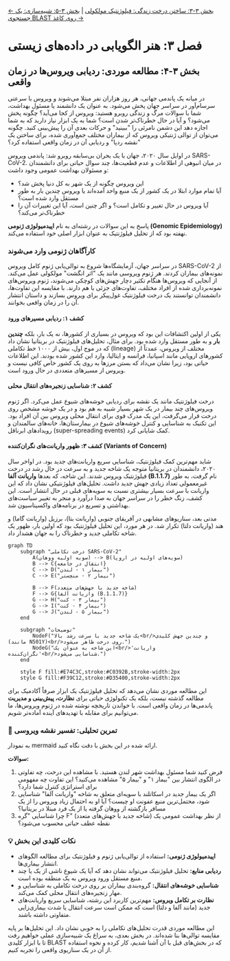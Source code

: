 [← بخش ۳-۳: ساختن درخت زندگی: فیلوژنتیک مولکولی](./03-building-tree-of-life-phylogenetics.md) | [بخش ۳-۵: شبیه‌سازی: یک جستجوی BLAST روی کاغذ →](./05-simulation-blast-on-paper.md)

# فصل ۳: هنر الگویابی در داده‌های زیستی

## بخش ۳-۴: مطالعه موردی: ردیابی ویروس‌ها در زمان واقعی

در میانه یک پاندمی جهانی، هر روز هزاران نفر مبتلا می‌شوند و ویروس با سرعتی سرسام‌آور در سراسر جهان پخش می‌شود. به عنوان یک دانشمند یا مسئول بهداشت، شما با سوالات مرگ و زندگی روبرو هستید: ویروس از کجا می‌آید؟ چگونه پخش می‌شود؟ و آیا در حال خطرناک‌تر شدن است؟ شما به یک ابزار نیاز دارید که به شما اجازه دهد این دشمن نامرئی را "ببینید" و حرکات بعدی آن را پیش‌بینی کنید. چگونه می‌توان از توالی ژنتیکی ویروس که از بیماران مختلف جمع‌آوری شده، برای ساختن یک "نقشه ردپا" و ردیابی آن در زمان واقعی استفاده کرد؟

در اوایل سال ۲۰۲۰، جهان با یک بحران بی‌سابقه روبرو شد: پاندمی ویروس SARS-CoV-2. در میان انبوهی از اطلاعات و عدم قطعیت‌ها، چند سوال حیاتی برای دانشمندان و مسئولان بهداشت عمومی وجود داشت:

- این ویروس چگونه از یک شهر به کل دنیا پخش شد؟
- آیا تمام موارد ابتلا در یک کشور از یک منبع واحد آمده‌اند یا ویروس چندین بار به طور مستقل وارد شده است؟
- آیا ویروس در حال تغییر و تکامل است؟ و اگر چنین است، آیا این تغییرات آن را خطرناک‌تر می‌کند؟

پاسخ به این سوالات در رشته‌ای به نام **اپیدمیولوژی ژنومی (Genomic Epidemiology)** نهفته بود که از تحلیل فیلوژنتیک به عنوان ابزار اصلی خود استفاده می‌کند.

### **کارآگاهان ژنومی وارد می‌شوند**

در سراسر جهان، آزمایشگاه‌ها شروع به توالی‌یابی ژنوم کامل ویروس SARS-CoV-2 از نمونه‌های بیماران کردند. هر ژنوم ویروسی مانند یک "اثر انگشت" مولکولی عمل می‌کند. از آنجایی که ویروس‌ها هنگام تکثیر دچار جهش‌های کوچکی می‌شوند، ژنوم ویروس‌های نمونه‌برداری شده از افراد مختلف، تفاوت‌های جزئی با هم دارند. با مقایسه این تفاوت‌ها، دانشمندان توانستند یک درخت فیلوژنتیک غول‌پیکر برای ویروس بسازند و داستان انتشار آن را در زمان واقعی بخوانند.

#### **کشف ۱: ردیابی مسیرهای ورود**

یکی از اولین اکتشافات این بود که ویروس در بسیاری از کشورها، نه یک بار، بلکه **چندین بار** و به طور مستقل وارد شده بود. برای مثال، تحلیل‌های فیلوژنتیک در بریتانیا نشان داد که در موج اول، بیش از ۱۰۰۰ خط تکاملی (lineage) مختلف از ویروس، عمدتاً از کشورهای اروپایی مانند اسپانیا، فرانسه و ایتالیا، وارد این کشور شده بودند. این اطلاعات حیاتی بود، زیرا نشان می‌داد که بستن مرزها به روی یک کشور خاص کافی نیست و ویروس از مسیرهای متعددی در حال ورود است.

#### **کشف ۲: شناسایی زنجیره‌های انتقال محلی**

درخت فیلوژنتیک مانند یک نقشه برای ردیابی خوشه‌های شیوع عمل می‌کرد. اگر ژنوم ویروس‌های چند بیمار در یک شهر بسیار شبیه به هم بود و در یک خوشه مشخص روی درخت قرار می‌گرفت، این یک مدرک قوی برای انتقال محلی ویروس بین آن افراد بود. این تکنیک به شناسایی و کنترل خوشه‌های شیوع در بیمارستان‌ها، خانه‌های سالمندان و رویدادهای ابرناقل (super-spreading events) کمک شایانی کرد.

#### **کشف ۳: ظهور واریانت‌های نگران‌کننده (Variants of Concern)**

شاید مهم‌ترین کمک فیلوژنتیک، شناسایی سریع واریانت‌های جدید بود. در اواخر سال ۲۰۲۰، دانشمندان در بریتانیا متوجه یک شاخه جدید و به سرعت در حال رشد در درخت فیلوژنتیک ویروس شدند. این شاخه، که بعدها **واریانت آلفا (B.1.1.7)** نام گرفت، به طور غیرمعمولی تعداد زیادی جهش جدید داشت. تحلیل‌های فیلوژنتیکی نشان داد که این واریانت با سرعت بسیار بیشتری نسبت به سویه‌های قبلی در حال انتشار است. این کشف، زنگ خطر را در سراسر جهان به صدا درآورد و منجر به تغییر سیاست‌های بهداشتی و تسریع در برنامه‌های واکسیناسیون شد.

مدتی بعد، سناریوهای مشابهی در آفریقای جنوبی (واریانت بتا)، برزیل (واریانت گاما) و هند (واریانت دلتا) تکرار شد. در هر مورد، این تحلیل فیلوژنتیک بود که اولین بار، ظهور یک شاخه تکاملی جدید و خطرناک را به جهان هشدار داد.

```mermaid
graph TD
    subgraph "درخت تکاملی SARS-CoV-2"
        A(سویه اولیه ووهان) --> B(سویه‌های اولیه در اروپا)
        B --> C{انتقال در جامعه}
        C --> D("بیمار ۱ - لندن")
        C --> E("بیمار ۲ - منچستر")

        B --> F(شاخه جدید با جهش‌های متعدد)
        F --> G{واریانت آلفا (B.1.1.7)}
        G --> H("بیمار ۳ - کنت")
        G --> I("بیمار ۴ - کنت")
        G --> J("بیمار ۵ - لندن")
    end

    subgraph "توضیحات"
        NodeF("یک شاخه جدید با سرعت رشد بالا<br/>و چندین جهش کلیدی (مانند N501Y)<br/>روی درخت ظاهر می‌شود.")
        NodeG("این شاخه به عنوان یک<br/>'واریانت نگران‌کننده'<br/>شناسایی می‌شود.")
    end

    style F fill:#E74C3C,stroke:#C0392B,stroke-width:2px
    style G fill:#F39C12,stroke:#D35400,stroke-width:2px
```

این مطالعه موردی نشان می‌دهد که تحلیل فیلوژنتیک یک ابزار صرفاً آکادمیک برای مطالعه گذشته نیست، بلکه یک تکنولوژی حیاتی برای **نظارت، پیش‌بینی و مدیریت** پاندمی‌ها در زمان واقعی است. با خواندن تاریخچه نوشته شده در ژنوم ویروس‌ها، ما می‌توانیم برای مقابله با تهدیدهای آینده آماده‌تر شویم.

### 🔬 تمرین تحلیلی: تفسیر نقشه ویروسی

به نمودار mermaid ارائه شده در این بخش با دقت نگاه کنید.

**سوالات:**

1. فرض کنید شما مسئول بهداشت شهر لندن هستید. با مشاهده این درخت، چه تفاوتی در الگوی انتشار بین "بیمار ۱" و "بیمار ۵" مشاهده می‌کنید؟ این تفاوت چه مفهومی برای استراتژی کنترل شما دارد؟
2. اگر یک بیمار جدید در اسکاتلند با سویه‌ای متعلق به شاخه "واریانت آلفا" شناسایی شود، محتمل‌ترین منبع عفونت او چیست؟ آیا او به احتمال زیاد ویروس را از یک مسافر بازگشته از ووهان گرفته یا از یک فرد مبتلا در بریتانیا؟
3. چرا شناسایی "گره F" (شاخه جدید با جهش‌های متعدد) از نظر بهداشت عمومی یک نقطه عطف حیاتی محسوب می‌شود؟

### 💡 نکات کلیدی این بخش

- **اپیدمیولوژی ژنومی:** استفاده از توالی‌یابی ژنوم و فیلوژنتیک برای مطالعه الگوهای انتشار بیماری‌ها.
- **ردیابی منابع:** تحلیل فیلوژنتیک می‌تواند نشان دهد که آیا یک شیوع ناشی از یک یا چند منبع مستقل ورود ویروس به یک منطقه بوده است.
- **شناسایی خوشه‌های انتقال:** گروه‌بندی بیماران بر روی درخت تکاملی به شناسایی و مهار زنجیره‌های انتقال محلی کمک می‌کند.
- **نظارت بر تکامل ویروس:** مهم‌ترین کاربرد این رشته، شناسایی سریع واریانت‌های جدید (مانند آلفا و دلتا) است که ممکن است سرعت انتقال یا شدت بیماری‌زایی متفاوتی داشته باشند.

این مطالعه موردی قدرت تحلیل‌های تکاملی را به خوبی نشان داد. این تحلیل‌ها بر پایه مقایسه توالی‌ها بنا شده‌اند. در بخش بعدی، به سراغ یک شبیه‌سازی عملی خواهیم رفت تا با ابزار کلیدی BLAST که در بخش‌های قبل با آن آشنا شدیم، کار کرده و نحوه استفاده از آن در یک سناریوی واقعی را تجربه کنیم.
